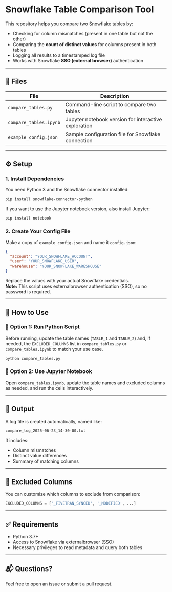 # Snowflake Table Comparison Tool

This repository helps you compare two Snowflake tables by:

- Checking for column mismatches (present in one table but not the other)
- Comparing the **count of distinct values** for columns present in both tables
- Logging all results to a timestamped log file
- Works with Snowflake **SSO (external browser)** authentication

---

## 🧱 Files

| File | Description |
|------|-------------|
| `compare_tables.py` | Command-line script to compare two tables |
| `compare_tables.ipynb` | Jupyter notebook version for interactive exploration |
| `example_config.json` | Sample configuration file for Snowflake connection |

---

## ⚙️ Setup

### 1. Install Dependencies

You need Python 3 and the Snowflake connector installed:

```bash
pip install snowflake-connector-python
```

If you want to use the Jupyter notebook version, also install Jupyter:

```bash
pip install notebook
```

### 2. Create Your Config File  
Make a copy of `example_config.json` and name it `config.json`:

```json
{
  "account": "YOUR_SNOWFLAKE_ACCOUNT",
  "user": "YOUR_SNOWFLAKE_USER",
  "warehouse": "YOUR_SNOWFLAKE_WARESHOUSE"
}
```
Replace the values with your actual Snowflake credentials.  
**Note:** This script uses externalbrowser authentication (SSO), so no password is required.

---

## 🚀 How to Use

### 🐍 Option 1: Run Python Script

Before running, update the table names (`TABLE_1` and `TABLE_2`) and, if needed, the `EXCLUDED_COLUMNS` list in `compare_tables.py` or `compare_tables.ipynb` to match your use case.

```bash
python compare_tables.py
```

### 📓 Option 2: Use Jupyter Notebook

Open `compare_tables.ipynb`, update the table names and excluded columns as needed, and run the cells interactively.

---

## 📝 Output

A log file is created automatically, named like:

```
compare_log_2025-06-23_14-30-00.txt
```

It includes:

- Column mismatches
- Distinct value differences
- Summary of matching columns

---

## 🧼 Excluded Columns

You can customize which columns to exclude from comparison:

```python
EXCLUDED_COLUMNS = ['_FIVETRAN_SYNCED', '_MODIFIED', ...]
```

---

## ✅ Requirements

- Python 3.7+
- Access to Snowflake via externalbrowser (SSO)
- Necessary privileges to read metadata and query both tables

---

## 📬 Questions?

Feel free to open an issue or submit a pull request.